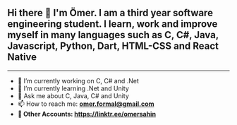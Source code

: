 
<h2> Hi there 👋 I'm Ömer. I am a third year software engineering student. I learn, work and improve myself in many languages such as C, C#, Java, Javascript, Python, Dart, HTML-CSS and React Native</h2>
<hr>


- 🔭 I’m currently working on C, C# and .Net <br>
- 🌱 I’m currently learning .Net and Unity <br>
- 💬 Ask me about C, Java, C# and Unity <br>
- 📫 How to reach me: <b> omer.formal@gmail.com <b/> <br>
- 🔗 Other Accounts: https://linktr.ee/omersahin
